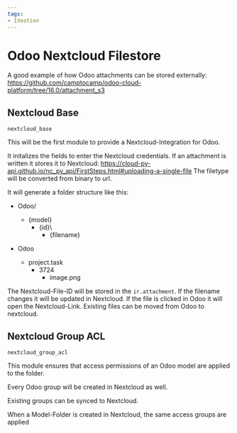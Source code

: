 ```yaml
---
tags:
- Ideation
---
```


# Odoo Nextcloud Filestore

A good example of how Odoo attachments can be stored externally: https://github.com/camptocamp/odoo-cloud-platform/tree/16.0/attachment_s3

## Nextcloud Base

`nextcloud_base`

This will be the first module to provide a Nextcloud-Integration for Odoo.

It initalizes the fields to enter the Nextcloud credentials.
If an attachment is written it stores it to Nextcloud: https://cloud-py-api.github.io/nc_py_api/FirstSteps.html#uploading-a-single-file
The filetype will be converted from binary to url.

It will generate a folder structure like this:

* Odoo/
	* {model}
		* {id}\
			* {filename}

* Odoo
	* project.task
		* 3724
			* image.png

The Nextcloud-File-ID will be stored in the `ir.attachment`.
If the filename changes it will be updated in Nextcloud.
If the file is clicked in Odoo it will open the Nextcloud-Link.
Existing files can be moved from Odoo to nextcloud.

## Nextcloud Group ACL

`nextcloud_group_acl`

This module ensures that access permissions of an Odoo model are applied to the folder.

Every Odoo group will be created in Nextcloud as well.

Existing groups can be synced to Nextcloud.

When a Model-Folder is created in Nextcloud, the same access groups are applied


